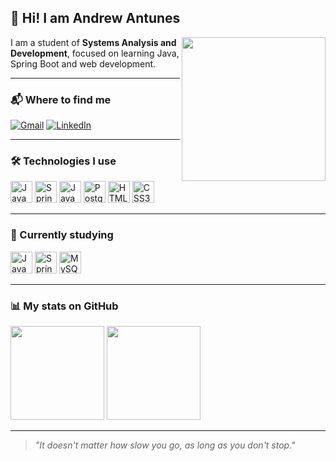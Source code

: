 ## 👋 Hi! I am Andrew Antunes

<img align="right" height="230" src="https://user-images.githubusercontent.com/74038190/212750680-266fa8aa-39f1-4e8b-8873-7181dbaf3d7c.gif" />

I am a student of **Systems Analysis and Development**, focused on learning Java, Spring Boot and web development.

---

### 📬 Where to find me

[![Gmail](https://img.shields.io/badge/Gmail-andrewantunes61@gmail.com-black?style=for-the-badge&logo=gmail&logoColor=white)](mailto:andrewantunes61@gmail.com)
[![LinkedIn](https://img.shields.io/badge/LinkedIn-Andrew_Antunes-black?style=for-the-badge&logo=linkedin&logoColor=white)](https://www.linkedin.com/in/andrew-antunes-93611b326/)

---

### 🛠️ Technologies I use

<div>
  <img src="https://cdn.jsdelivr.net/gh/devicons/devicon/icons/java/java-original.svg" height="35" title="Java"/>
  <img src="https://cdn.jsdelivr.net/gh/devicons/devicon/icons/spring/spring-original.svg" height="35" title="Spring Boot"/>
  <img src="https://cdn.jsdelivr.net/gh/devicons/devicon/icons/javascript/javascript-original.svg" height="35" title="JavaScript"/>
  <img src="https://cdn.jsdelivr.net/gh/devicons/devicon/icons/postgresql/postgresql-original.svg" height="35" title="PostgreSQL"/>
  <img src="https://cdn.jsdelivr.net/gh/devicons/devicon/icons/html5/html5-original.svg" height="35" title="HTML5"/>
  <img src="https://cdn.jsdelivr.net/gh/devicons/devicon/icons/css3/css3-original.svg" height="35" title="CSS3"/>
</div>

---

### 📘 Currently studying

<div>
  <img src="https://cdn.jsdelivr.net/gh/devicons/devicon/icons/java/java-original.svg" height="35" title="Java"/>
  <img src="https://cdn.jsdelivr.net/gh/devicons/devicon/icons/spring/spring-original.svg" height="35" title="Spring Boot"/>
  <img src="https://cdn.jsdelivr.net/gh/devicons/devicon/icons/mysql/mysql-original.svg" height="35" title="MySQL"/>
</div>

---

### 📊 My stats on GitHub
<div>
<img height="150" src="https://github-readme-stats.vercel.app/api?username=ExoticAndrew&show_icons=true&theme=radical&count_private=true&include_all_commits=true&hide_title=true&bg_color=1e1e2f&title_color=ffff04&icon_color=ffffff&text_color=ffffff" />
<img height="150" src="https://github-readme-stats.vercel.app/api/top-langs/?username=ExoticAndrew&layout=compact&theme=radical&bg_color=1e1e2f&title_color=ffff04&icon_color=ffffff&text_color=ffffff" />
</div>

---

> *"It doesn't matter how slow you go, as long as you don't stop."*



